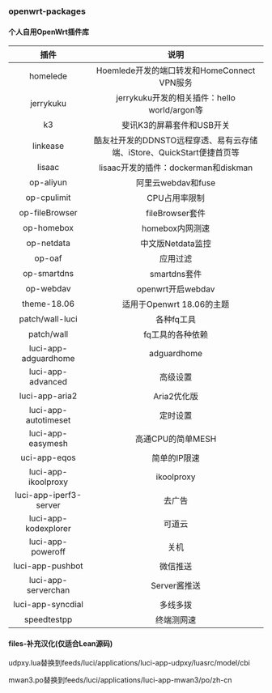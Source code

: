 ### openwrt-packages

#### 个人自用OpenWrt插件库

| 插件 | 说明 |
| :----: | :----: |
| homelede | Hoemlede开发的端口转发和HomeConnect VPN服务 |
| jerrykuku | jerrykuku开发的相关插件：hello world/argon等 |
| k3 | 斐讯K3的屏幕套件和USB开关 |
| linkease | 酷友社开发的DDNSTO远程穿透、易有云存储端、iStore、QuickStart便捷首页等 |
| lisaac | lisaac开发的插件：dockerman和diskman |
| op-aliyun | 阿里云webdav和fuse |
| op-cpulimit | CPU占用率限制 |
| op-fileBrowser | fileBrowser套件 |
| op-homebox | homebox内网测速 |
| op-netdata | 中文版Netdata监控 |
| op-oaf | 应用过滤 |
| op-smartdns | smartdns套件 |
| op-webdav | openwrt开启webdav |
| theme-18.06 | 适用于Openwrt 18.06的主题 |
| patch/wall-luci | 各种fq工具 |
| patch/wall | fq工具的各种依赖 |
| luci-app-adguardhome | adguardhome |
| luci-app-advanced | 高级设置 |
| luci-app-aria2 | Aria2优化版 |
| luci-app-autotimeset | 定时设置 |
| luci-app-easymesh | 高通CPU的简单MESH |
| uci-app-eqos | 简单的IP限速 |
| luci-app-ikoolproxy | ikoolproxy |
| luci-app-iperf3-server | 去广告 |
| luci-app-kodexplorer | 可道云 |
| luci-app-poweroff | 关机 |
| luci-app-pushbot | 微信推送 |
| luci-app-serverchan | Server酱推送 |
| luci-app-syncdial | 多线多拨 |
| speedtestpp | 终端测网速 |


#### files-补充汉化(仅适合Lean源码)

udpxy.lua替换到feeds/luci/applications/luci-app-udpxy/luasrc/model/cbi

mwan3.po替换到feeds/luci/applications/luci-app-mwan3/po/zh-cn

